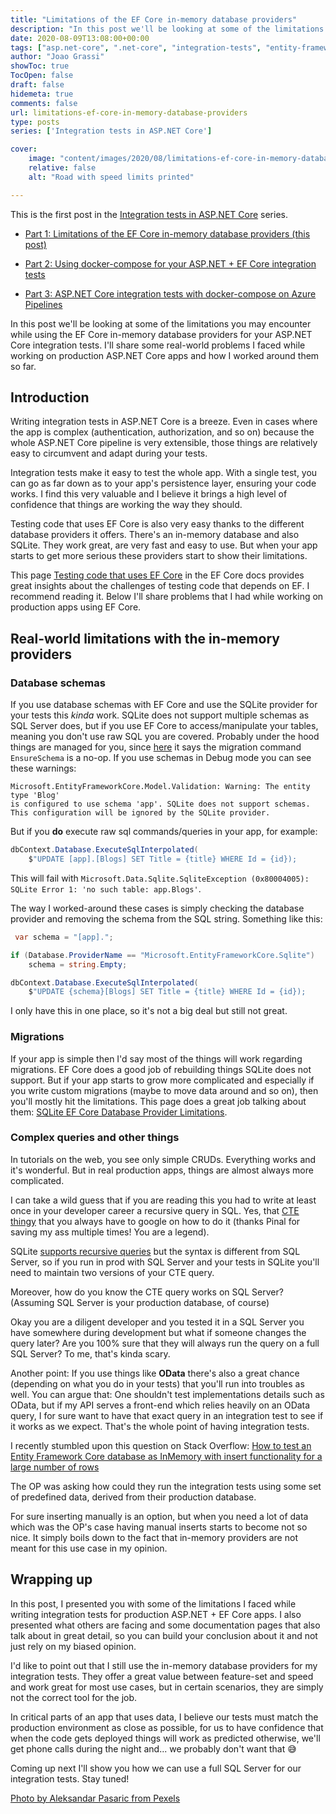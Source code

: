 ```yaml
---
title: "Limitations of the EF Core in-memory database providers"
description: "In this post we'll be looking at some of the limitations you may encounter while using the EF Core in-memory database providers for your ASP.NET Core integration tests."
date: 2020-08-09T13:08:00+00:00
tags: ["asp.net-core", ".net-core", "integration-tests", "entity-framework-core", "SQL"]
author: "Joao Grassi"
showToc: true
TocOpen: false
draft: false
hidemeta: true
comments: false
url: limitations-ef-core-in-memory-database-providers
type: posts
series: ['Integration tests in ASP.NET Core']

cover:
    image: "content/images/2020/08/limitations-ef-core-in-memory-database-providers-1.png"
    relative: false
    alt: "Road with speed limits printed"

---
```


This is the first post in the [Integration tests in ASP.NET Core](/series/integration-tests-in-asp.net-core) series.

- [Part 1: Limitations of the EF Core in-memory database providers (this post)](/limitations-ef-core-in-memory-database-providers)

- [Part 2: Using docker-compose for your ASP.NET + EF Core integration tests](/using-docker-compose-for-your-asp-net-ef-core-integration-tests)

- [Part 3: ASP.NET Core integration tests with docker-compose on Azure Pipelines](/asp-net-core-integration-tests-with-docker-compose-azure-pipelines)

In this post we'll be looking at some of the limitations you may encounter while using the EF Core in-memory database providers for your ASP.NET Core integration tests. I'll share some real-world problems I faced while working on production ASP.NET Core apps and how I worked around them so far.

## Introduction

Writing integration tests in ASP.NET Core is a breeze. Even in cases where the app is complex (authentication, authorization, and so on) because the whole ASP.NET Core pipeline is very extensible, those things are relatively easy to circumvent and adapt during your tests. 

Integration tests make it easy to test the whole app. With a single test, you can go as far down as to your app's persistence layer, ensuring your code works. I find this very valuable and I believe it brings a high level of confidence that things are working the way they should.

Testing code that uses EF Core is also very easy thanks to the different database providers it offers. There's an in-memory database and also SQLite. They work great, are very fast and easy to use. But when your app starts to get more serious these providers start to show their limitations.

This page [Testing code that uses EF Core](https://docs.microsoft.com/en-us/ef/core/miscellaneous/testing) in the EF Core docs provides great insights about the challenges of testing code that depends on EF. I recommend reading it. Below I'll share problems that I had while working on production apps using EF Core.

## Real-world limitations with the in-memory providers

### Database schemas

If you use database schemas with EF Core and use the SQLite provider for your tests this *kinda* work. SQLite does not support multiple schemas as SQL Server does, but if you use EF Core to access/manipulate your tables, meaning you don't use raw SQL you are covered. Probably under the hood things are managed for you, since [here](https://docs.microsoft.com/en-us/ef/core/providers/sqlite/limitations) it says the migration command `EnsureSchema` is a no-op. If you use schemas in Debug mode you can see these warnings:

```shell
Microsoft.EntityFrameworkCore.Model.Validation: Warning: The entity type 'Blog' 
is configured to use schema 'app'. SQLite does not support schemas. 
This configuration will be ignored by the SQLite provider.
```

But if you **do** execute raw sql commands/queries in your app, for example:

```csharp
dbContext.Database.ExecuteSqlInterpolated(
    $"UPDATE [app].[Blogs] SET Title = {title} WHERE Id = {id});
```

This will fail with `Microsoft.Data.Sqlite.SqliteException (0x80004005): SQLite Error 1: 'no such table: app.Blogs'`. 

The way I worked-around these cases is simply checking the database provider and removing the schema from the SQL string. Something like this: 

```csharp
 var schema = "[app].";

if (Database.ProviderName == "Microsoft.EntityFrameworkCore.Sqlite")
    schema = string.Empty;

dbContext.Database.ExecuteSqlInterpolated(
    $"UPDATE {schema}[Blogs] SET Title = {title} WHERE Id = {id});

```

I only have this in one place, so it's not a big deal but still not great.

### Migrations

If your app is simple then I'd say most of the things will work regarding migrations. EF Core does a good job of rebuilding things SQLite does not support. But if your app starts to grow more complicated and especially if you write custom migrations (maybe to move data around and so on), then you'll mostly hit the limitations. This page does a great job talking about them: [SQLite EF Core Database Provider Limitations](https://docs.microsoft.com/en-us/ef/core/providers/sqlite/limitations).

### Complex queries and other things

In tutorials on the web, you see only simple CRUDs. Everything works and it's wonderful. But in real production apps, things are almost always more complicated. 

I can take a wild guess that if you are reading this you had to write at least once in your developer career a recursive query in SQL. Yes, that [CTE thingy](https://blog.sqlauthority.com/2008/07/28/sql-server-simple-example-of-recursive-cte/) that you always have to google on how to do it (thanks Pinal for saving my ass multiple times! You are a legend). 

SQLite [supports recursive queries](https://stackoverflow.com/questions/7456957/basic-recursive-query-on-sqlite3) but the syntax is different from SQL Server, so if you run in prod with SQL Server and your tests in SQLite you'll need to maintain two versions of your CTE query. 

Moreover, how do you know the CTE query works on SQL Server? (Assuming SQL Server is your production database, of course)

Okay you are a diligent developer and you tested it in a SQL Server you have somewhere during development but what if someone changes the query later? Are you 100% sure that they will always run the query on a full SQL Server? To me, that's kinda scary. 

Another point: If you use things like **OData** there's also a great chance (depending on what you do in your tests) that you'll run into troubles as well. You can argue that: One shouldn't test implementations details such as OData, but if my API serves a front-end which relies heavily on an OData query, I for sure want to have that exact query in an integration test to see if it works as we expect. That's the whole point of having integration tests.

I recently stumbled upon this question on Stack Overflow: [How to test an Entity Framework Core database as InMemory with insert functionality for a large number of rows](https://stackoverflow.com/questions/62278499/how-to-test-an-entity-framework-core-database-as-inmemory-with-insert-functional)

The OP was asking how could they run the integration tests using some set of predefined data, derived from their production database. 

For sure inserting manually is an option, but when you need a lot of data which was the OP's case having manual inserts starts to become not so nice. It simply boils down to the fact that in-memory providers are not meant for this use case in my opinion.

## Wrapping up

In this post, I presented you with some of the limitations I faced while writing integration tests for production ASP.NET + EF Core apps. I also presented what others are facing and some documentation pages that also talk about in great detail, so you can build your conclusion about it and not just rely on my biased opinion.

I'd like to point out that I still use the in-memory database providers for my integration tests. They offer a great value between feature-set and speed and work great for most use cases, but in certain scenarios, they are simply not the correct tool for the job. 

In critical parts of an app that uses data, I believe our tests must match the production environment as close as possible, for us to have confidence that when the code gets deployed things will work as predicted otherwise, we'll get phone calls during the night and... we probably don't want that 😅

Coming up next I'll show you how we can use a full SQL Server for our integration tests. Stay tuned!

[Photo by Aleksandar Pasaric from Pexels](https://www.pexels.com/photo/red-light-streaks-3312216/)
